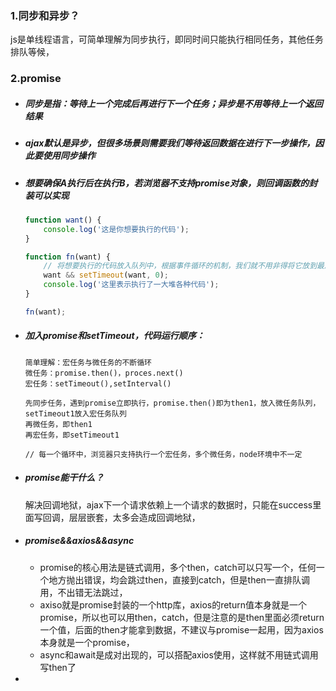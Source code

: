 ### 1.同步和异步？

js是单线程语言，可简单理解为同步执行，即同时间只能执行相同任务，其他任务排队等候，

### 2.promise

- ##### 同步是指：等待上一个完成后再进行下一个任务；异步是不用等待上一个返回结果

- ##### ajax默认是异步，但很多场景则需要我们等待返回数据在进行下一步操作，因此要使用同步操作

- ##### 想要确保A执行后在执行B，若浏览器不支持promise对象，则回调函数的封装可以实现

  ```js
  function want() {
      console.log('这是你想要执行的代码');
  }
  
  function fn(want) {
      // 将想要执行的代码放入队列中，根据事件循环的机制，我们就不用非得将它放到最后面了，由你自由选择
      want && setTimeout(want, 0);
      console.log('这里表示执行了一大堆各种代码');
  }
  
  fn(want);
  ```

- ##### 加入promise和setTimeout，代码运行顺序：

  ```
  简单理解：宏任务与微任务的不断循环
  微任务：promise.then()，proces.next()
  宏任务：setTimeout(),setInterval()
  
  先同步任务，遇到promise立即执行，promise.then()即为then1，放入微任务队列，setTimeout1放入宏任务队列
  再微任务，即then1
  再宏任务，即setTimeout1
  
  // 每一个循环中，浏览器只支持执行一个宏任务，多个微任务，node环境中不一定
  ```

- ##### promise能干什么？

  解决回调地狱，ajax下一个请求依赖上一个请求的数据时，只能在success里面写回调，层层嵌套，太多会造成回调地狱，

- ##### promise&&axios&&async

  - promise的核心用法是链式调用，多个then，catch可以只写一个，任何一个地方抛出错误，均会跳过then，直接到catch，但是then一直排队调用，不出错无法跳过，
  - axiso就是promise封装的一个http库，axios的return值本身就是一个promise，所以也可以用then，catch，但是注意的是then里面必须return一个值，后面的then才能拿到数据，不建议与promise一起用，因为axios本身就是一个promise，
  - async和await是成对出现的，可以搭配axios使用，这样就不用链式调用写then了
  
- 